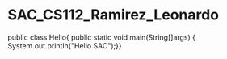 # SAC_CS112_Ramirez_Leonardo
public class Hello{
public static void main(String[]args) {
System.out.println("Hello SAC");}}
